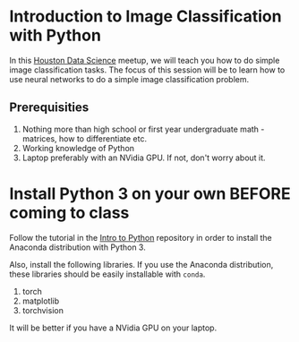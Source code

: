 # Introduction to Image Classification with Python

In this [Houston Data Science][1] meetup, we will teach you how to do simple image classification tasks. The focus of this session will be to learn how to use neural networks to do a simple image classification problem.

## Prerequisities
1. Nothing more than high school or first year undergraduate math - matrices, how to differentiate etc.
2. Working knowledge of Python
3. Laptop preferably with an NVidia GPU. If not, don't worry about it.

# Install Python 3 on your own BEFORE coming to class
Follow the tutorial in the [Intro to Python][2] repository in order to install the Anaconda distribution with Python 3.

Also, install the following libraries. If you use the Anaconda distribution, these libraries should be easily installable with `conda`.

1. torch
2. matplotlib
3. torchvision

It will be better if you have a NVidia GPU on your laptop.

[1]: https://www.meetup.com/Houston-Data-Science/events/253239998/
[2]: https://github.com/HoustonDataScience/Intro-to-Python
